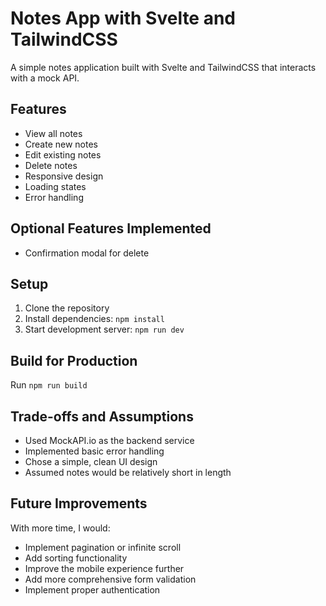 # Notes App with Svelte and TailwindCSS

A simple notes application built with Svelte and TailwindCSS that interacts with a mock API.

## Features
- View all notes
- Create new notes
- Edit existing notes
- Delete notes
- Responsive design
- Loading states
- Error handling

## Optional Features Implemented

- Confirmation modal for delete

## Setup

1. Clone the repository
2. Install dependencies: `npm install`
3. Start development server: `npm run dev`

## Build for Production

Run `npm run build`

## Trade-offs and Assumptions

- Used MockAPI.io as the backend service
- Implemented basic error handling
- Chose a simple, clean UI design
- Assumed notes would be relatively short in length

## Future Improvements

With more time, I would:

- Implement pagination or infinite scroll
- Add sorting functionality
- Improve the mobile experience further
- Add more comprehensive form validation
- Implement proper authentication